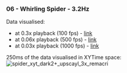 ### 06 - Whirling Spider - 3.2Hz
Data visualised:
- at 0.3x playback (100 fps) - [link](https://www.youtube.com/watch?v=0fPIs3eReoo)
- at 0.06x playback (500 fps) - [link](https://www.youtube.com/watch?v=tfkJPhfbH0M)
- at 0.03x playback (1000 fps) - [link](https://www.youtube.com/watch?v=OHjNZRowd8g)

250ms of the data visualised in XYTime space:
![spider_xyt_dark2+_upscayl_3x_remacri](https://github.com/user-attachments/assets/a45201ad-15e6-4e72-b72f-5b7bc938be49)
